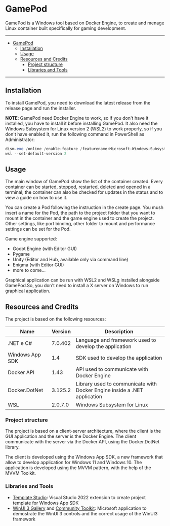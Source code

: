 # GamePod

GamePod is a Windows tool based on Docker Engine, to create and menage Linux container built specifically for gaming development.

---

- [GamePod](#gamepod)
  - [Installation](#installation)
  - [Usage](#usage)
  - [Resources and Credits](#resources-and-credits)
    - [Project structure](#project-structure)
    - [Libraries and Tools](#libraries-and-tools)

---

## Installation

To install GamePod, you need to download the latest release from the release page and run the installer.

**NOTE**: GamePod need Docker Engine to work, so if you don't have it installed, you have to install it before installing GamePod. It also need the Windows Subsystem for Linux version 2 (WSL2) to work properly, so if you don't have enabled it, run the following command in PowerShell as Administrator:

```powershell
dism.exe /online /enable-feature /featurename:Microsoft-Windows-Subsystem-Linux /all /norestart
wsl --set-default-version 2
```

## Usage

The main window of GamePod show the list of the container created. Every container can be started, stopped, restarted, deleted and opened in a terminal; the container can also be checked for updates in the status and to view a guide on how to use it.

You can create a Pod following the instruction in the create page. You mush insert a name for the Pod, the path to the project folder that you want to mount in the container and the game engine used to create the project. Other settings, like port binding, other folder to mount and performance settings can be set for the Pod.

Game engine supported:

- Godot Engine (with Editor GUI)
- Pygame
- Unity (Editor and Hub, available only via command line)
- Enigma (with Editor GUI)
- more to come...

Graphical application can be run with WSL2 and WSLg installed alongside GamePod.So, you don't need to install a X server on Windows to run graphical application.

## Resources and Credits

The project is based on the following resources:

| Name | Version | Description |
| ---- | ------- | ----------- |
| .NET e C#       | 7.0.402  | Language and framework used to develop the application |
| Windows App SDK | 1.4      | SDK used to develop the application                       |
| Docker API      | 1.43     | API used to communicate with Docker Engine                |
| Docker.DotNet   | 3.125.2  | Library used to communicate with Docker Engine inside a .NET application |
| WSL             | 2.0.7.0  | Windows Subsystem for Linux                               |

### Project structure

The project is based on a client-server architecture, where the client is the GUI application and the server is the Docker Engine. The client communicate with the server via the Docker API, using the Docker.DotNet library.

The client is developed using the Windows App SDK, a new framework that allow to develop application for Windows 11 and Windows 10. The application is developed using the MVVM pattern, with the help of the MVVM Toolkit.

### Libraries and Tools

- [Template Studio](https://github.com/microsoft/TemplateStudio): Visual Studio 2022 extension to create project template for Windows App SDK
- [WinUI 3 Gallery](https://github.com/microsoft/WinUI-Gallery) and [Community Toolkit](https://github.com/CommunityToolkit): Microsoft application to demostrate the WinUI 3 controls and the correct usage of the WinUI3 framework

